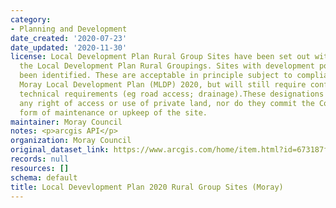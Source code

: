 ```yaml
---
category:
- Planning and Development
date_created: '2020-07-23'
date_updated: '2020-11-30'
license: Local Development Plan Rural Group Sites have been set out within many of
  the Local Development Plan Rural Groupings. Sites with development potential have
  been identified. These are acceptable in principle subject to compliance with the
  Moray Local Development Plan (MLDP) 2020, but will still require confirmation of
  technical requirements (eg road access; drainage).These designations do not imply
  any right of access or use of private land, nor do they commit the Council to any
  form of maintenance or upkeep of the site.
maintainer: Moray Council
notes: <p>arcgis API</p>
organization: Moray Council
original_dataset_link: https://www.arcgis.com/home/item.html?id=673187f103714c21aedb89b723351944
records: null
resources: []
schema: default
title: Local Devevlopment Plan 2020 Rural Group Sites (Moray)
---
```

